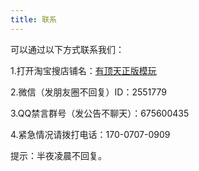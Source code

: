 ```yaml
---
title: 联系
---
```

<p>可以通过以下方式联系我们：<p>
<p>1.打开淘宝搜店铺名：<a href="https://shop159421597.taobao.com">有顶天正版模玩</a></p>
<p>2.微信（发朋友圈不回复）ID：2551779</p>
<p>3.QQ禁言群号（发公告不聊天）：675600435</p>
<p>4.紧急情况请拨打电话：170-0707-0909</p>
<p>提示：半夜凌晨不回复。</p>
